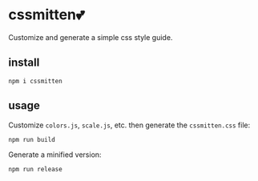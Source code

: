 cssmitten💕
===========

Customize and generate a simple css style guide.

## install

`npm i cssmitten`

## usage

Customize `colors.js`, `scale.js`, etc. then generate the `cssmitten.css` file:

`npm run build`

Generate a minified version:

`npm run release`

